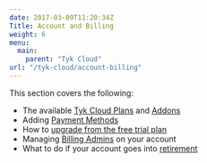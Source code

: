 ```yaml
---
date: 2017-03-09T11:20:34Z
Title: Account and Billing
weight: 6
menu:
  main:
    parent: "Tyk Cloud"
url: "/tyk-cloud/account-billing"
---
```


This section covers the following:

* The available [Tyk Cloud Plans](/tyk-cloud/account-billing/plans/) and [Addons](/tyk-cloud/account-billing/plans/#available-addons)
* Adding [Payment Methods](/tyk-cloud/account-billing/add-payment-method/)
* How to [upgrade from the free trial plan](/tyk-cloud/account-billing/upgrade-free-trial/)
* Managing [Billing Admins](/tyk-cloud/account-billing/managing-billing-admins/) on your account
* What to do if your account goes into [retirement](/tyk-cloud/account-billing/retirement/)